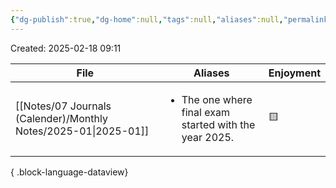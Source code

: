 ```yaml
---
{"dg-publish":true,"dg-home":null,"tags":null,"aliases":null,"permalink":"/library/j-months-in-color/","dgPassFrontmatter":true,"updated":"2025-04-30T17:41:01.066+05:30"}
---
```


Created: 2025-02-18 09:11

| File                                                               | Aliases                                                                | Enjoyment |
| ------------------------------------------------------------------ | ---------------------------------------------------------------------- | --------- |
| [[Notes/07 Journals (Calender)/Monthly Notes/2025-01\|2025-01]] | <ul><li>The one where final exam started with the year 2025.</li></ul> | 🟨        |

{ .block-language-dataview}